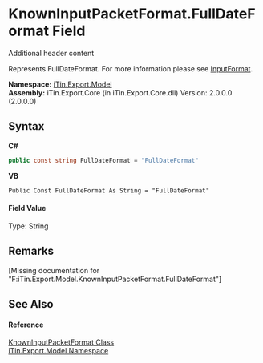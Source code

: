 # KnownInputPacketFormat.FullDateFormat Field
Additional header content 

Represents FullDateFormat. For more information please see <a href="P_iTin_Export_Model_PacketFieldModel_InputFormat">InputFormat</a>.

**Namespace:**&nbsp;<a href="N_iTin_Export_Model">iTin.Export.Model</a><br />**Assembly:**&nbsp;iTin.Export.Core (in iTin.Export.Core.dll) Version: 2.0.0.0 (2.0.0.0)

## Syntax

**C#**<br />
``` C#
public const string FullDateFormat = "FullDateFormat"
```

**VB**<br />
``` VB
Public Const FullDateFormat As String = "FullDateFormat"
```


#### Field Value
Type: String

## Remarks
\[Missing <remarks> documentation for "F:iTin.Export.Model.KnownInputPacketFormat.FullDateFormat"\]

## See Also


#### Reference
<a href="T_iTin_Export_Model_KnownInputPacketFormat">KnownInputPacketFormat Class</a><br /><a href="N_iTin_Export_Model">iTin.Export.Model Namespace</a><br />